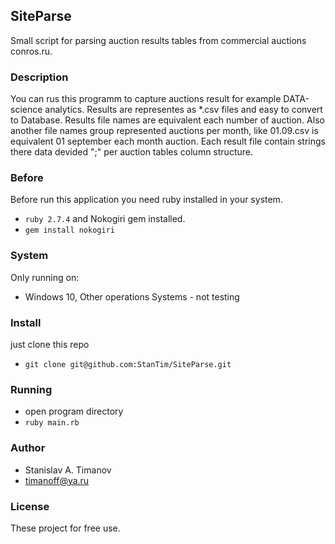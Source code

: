 ## SiteParse
Small script for parsing auction results tables from commercial auctions conros.ru.

### Description
You can rus this programm to capture auctions result for example DATA-science
analytics. Results are representes as *.csv files and easy to convert to Database.
Results file names are equivalent each number of auction. Also another file names group
represented auctions per month, like 01.09.csv is equivalent 01 september each month auction.
Each result file contain strings there data devided ";" per auction tables column structure.
### Before
Before run this application you need ruby installed in your system.
* `ruby 2.7.4`
and Nokogiri gem installed.
* `gem install nokogiri`
### System
Only running on:
* Windows 10, Other operations Systems - not testing
### Install
just clone this repo
* `git clone git@github.com:StanTim/SiteParse.git`

### Running
* open program directory
* `ruby main.rb`
### Author
* Stanislav A. Timanov
* [timanoff@ya.ru](timanoff@ya.ru)

### License
These project for free use. 
